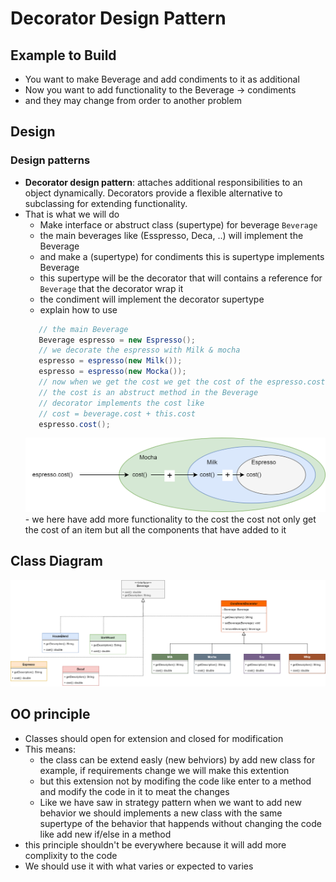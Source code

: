 # Decorator Design Pattern

## Example to Build
   - You want to make Beverage and add condiments to it as additional
   - Now you want to add functionality to the Beverage -> condiments
   - and they may change from order to another problem

## Design


### Design patterns
   - **Decorator design pattern**: attaches additional responsibilities to an object dynamically. Decorators provide a flexible alternative to subclassing for extending functionality.
   - That is what we will do
     - Make interface or abstruct class (supertype) for beverage `Beverage`
     - the main beverages like (Esspresso, Deca, ..) will implement the Beverage
     - and make a (supertype) for condiments this is supertype implements Beverage
     - this supertype will be the decorator that will contains a reference for `Beverage` that the decorator wrap it
     - the condiment will implement the decorator supertype
     - explain how to use
     ```java
        // the main Beverage
        Beverage espresso = new Espresso();
        // we decorate the espresso with Milk & mocha
        espresso = espresso(new Milk());
        espresso = espresso(new Mocka());
        // now when we get the cost we get the cost of the espresso.cost + milk.cost + mocha.cost
        // the cost is an abstruct method in the Beverage
        // decorator implements the cost like 
        // cost = beverage.cost + this.cost
        espresso.cost();
     ```
     <img src="./diagrams/example.drawio.png" alt="drawing" width="700"/>
     - we here have add more functionality to the cost the cost not only get the cost of an item but all the components that have added to it

## Class Diagram
![alt](./diagrams/classDiagram.drawio.png)

## OO principle
   - Classes should open for extension and closed for modification
   - This means:
     - the class can be extend easly (new behviors) by add new class for example, if requirements change we will make this extention
     - but this extension not by modifing the code like enter to a method and modify the code in it to meat the changes
     - Like we have saw in strategy pattern when we want to add new behavior we should implements a new class with the same supertype of the behavior that happends without changing the code like add new if/else in a method
   - this principle shouldn't be everywhere because it will add more complixity to the code 
   - We should use it with what varies or expected to varies

    


